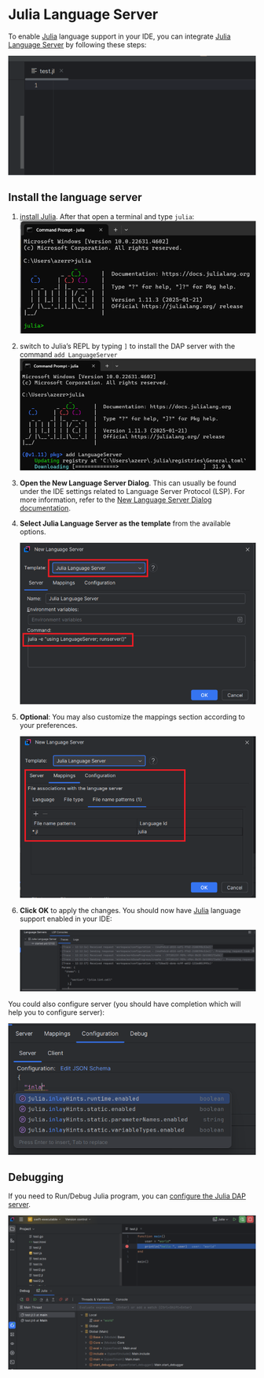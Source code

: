 # Julia Language Server

To enable [Julia](https://julialang.org/) language support in your IDE, you can integrate [Julia Language Server](https://github.com/julia-vscode/LanguageServer.jl) by following these steps:

![Julia LS demo](../images/user-defined-ls/julia/demo_ls.gif)

## Install the language server

1. [install Julia](https://julialang.org/downloads/). After that open a terminal and type `julia`:
   ![Julia command](../images/user-defined-ls/julia/julia_command.png)

2. switch to Julia’s REPL by typing `]` to install the DAP server with the command `add LanguageServer`
   ![Install Julia language server](../images/user-defined-ls/julia/julia_ls_install.png)

3. **Open the New Language Server Dialog**. This can usually be found under the IDE settings related to Language Server Protocol (LSP). For more information, refer to the [New Language Server Dialog documentation](../UserDefinedLanguageServer.md#new-language-server-dialog).

4. **Select Julia Language Server as the template** from the available options.
   
   ![Julia template](../images/user-defined-ls/julia/select_template.png)

6. **Optional**: You may also customize the mappings section according to your preferences.

   ![Julia LS template mappings](../images/user-defined-ls/julia/configure_file_mappings.png)

7. **Click OK** to apply the changes. You should now have [Julia](https://julialang.org/) language support enabled in your IDE:

   ![Julia LS in LSP Console](../images/user-defined-ls/julia/ls_in_console.png)

You could also configure server (you should have completion which will help you to configure server):

![Julia LS configuration](../images/user-defined-ls/julia/configure_server_configuration.png)

## Debugging

If you need to Run/Debug Julia program, you can [configure the Julia DAP server](../dap/user-defined-dap/julia.md).

![Debugging / Threads](../dap/images/julia/debug_threads_tab.png)
